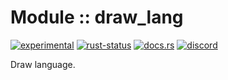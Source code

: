 <!-- {{# generate.module_header{} #}} -->

# Module :: draw_lang
[![experimental](https://raster.shields.io/static/v1?label=stability&message=experimental&color=orange&logoColor=eee)](https://github.com/emersion/stability-badges#experimental) [![rust-status](https://github.com/Wandalen/wTools/actions/workflows/Moduledraw_langPush.yml/badge.svg)](https://github.com/Wandalen/wTools/actions/workflows/Moduledraw_langPush.yml) [![docs.rs](https://img.shields.io/docsrs/draw_lang?color=e3e8f0&logo=docs.rs)](https://docs.rs/draw_lang) [![discord](https://img.shields.io/discord/872391416519737405?color=eee&logo=discord&logoColor=eee&label=ask)](https://discord.gg/m3YfbXpUUY)

Draw language.

<!--
### Basic use-case

```rust
use draw_lang::*;

fn main()
{
}
```

### To add to your project

```bash
cargo add draw_lang
```

### Try out from the repository

``` shell test
git clone https://github.com/Wandalen/wTools
cd wTools
cargo run --example draw_lang_trivial
cargo run
```
-->
